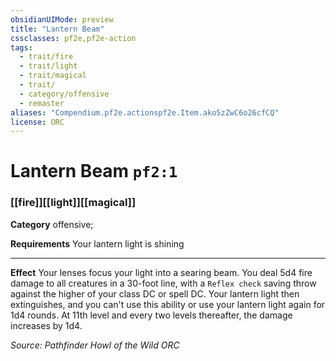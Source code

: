 ```yaml
---
obsidianUIMode: preview
title: "Lantern Beam"
cssclasses: pf2e,pf2e-action
tags:
  - trait/fire
  - trait/light
  - trait/magical
  - trait/
  - category/offensive
  - remaster
aliases: "Compendium.pf2e.actionspf2e.Item.ako5zZwC6o26cfCQ"
license: ORC
---
```

# Lantern Beam `pf2:1`

### [[fire]][[light]][[magical]]

**Category** offensive; 




**Requirements** Your lantern light is shining

* * *

**Effect** Your lenses focus your light into a searing beam. You deal 5d4 fire damage to all creatures in a 30-foot line, with a `Reflex check` saving throw against the higher of your class DC or spell DC. Your lantern light then extinguishes, and you can't use this ability or use your lantern light again for 1d4 rounds. At 11th level and every two levels thereafter, the damage increases by 1d4.

*Source: Pathfinder Howl of the Wild*
*ORC*